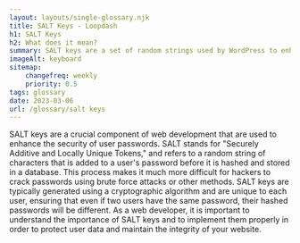 ```yaml
--- 
layout: layouts/single-glossary.njk
title: SALT Keys - Loopdash
h1: SALT Keys
h2: What does it mean?
summary: SALT keys are a set of random strings used by WordPress to enhance security by encrypting user passwords and other sensitive data.
imageAlt: keyboard
sitemap:
	changefreq: weekly
	priority: 0.5
tags: glossary
date: 2023-03-06
url: /glossary/salt keys
---
```


SALT keys are a crucial component of web development that are used to enhance the security of user passwords. SALT stands for "Securely Additive and Locally Unique Tokens," and refers to a random string of characters that is added to a user's password before it is hashed and stored in a database. This process makes it much more difficult for hackers to crack passwords using brute force attacks or other methods. SALT keys are typically generated using a cryptographic algorithm and are unique to each user, ensuring that even if two users have the same password, their hashed passwords will be different. As a web developer, it is important to understand the importance of SALT keys and to implement them properly in order to protect user data and maintain the integrity of your website.